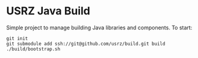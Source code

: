 USRZ Java Build
===============

Simple project to manage building Java libraries and components. To start:

```
git init
git submodule add ssh://git@github.com/usrz/build.git build
./build/bootstrap.sh
```
